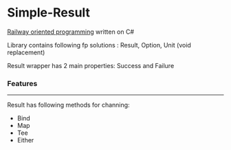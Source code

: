 # Simple-Result

[Railway oriented programming](https://fsharpforfunandprofit.com/posts/recipe-part2/) 
written on C#

Library contains following fp solutions : Result, Option, Unit (void replacement)

Result wrapper has 2 main properties: Success and Failure

### Features
---
Result has following methods for channing:
* Bind
* Map
* Tee
* Either
